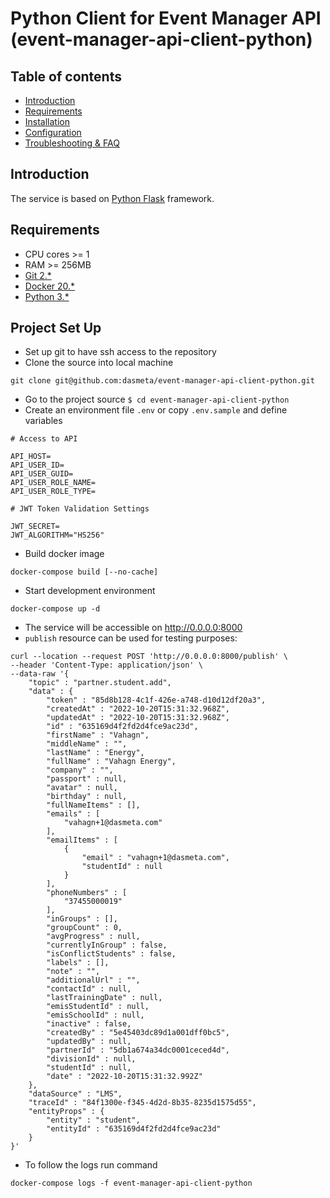 # Python Client for Event Manager API (event-manager-api-client-python)

## Table of contents
 * [Introduction](#introduction)
 * [Requirements](#requirements)
 * [Installation](#installation)
 * [Configuration](#configuration)
 * [Troubleshooting & FAQ](#troubleshooting-faq)

## Introduction
The service is based on [Python Flask](https://flask.palletsprojects.com/en/2.2.x/) framework.

## Requirements
- CPU cores >= 1
- RAM >= 256MB
- [Git 2.*](https://git-scm.com/book/en/v2/Getting-Started-Installing-Git)
- [Docker 20.*](https://docs.docker.com/engine/install/)
- [Python 3.*](https://www.python.org/downloads/)
  
## Project Set Up
- Set up git to have ssh access to the repository
- Clone the source into local machine
```shell
git clone git@github.com:dasmeta/event-manager-api-client-python.git
```
- Go to the project source `$ cd event-manager-api-client-python`
- Create an environment file `.env` or copy `.env.sample` and define variables
```text
# Access to API

API_HOST=
API_USER_ID=
API_USER_GUID=
API_USER_ROLE_NAME=
API_USER_ROLE_TYPE=

# JWT Token Validation Settings

JWT_SECRET=
JWT_ALGORITHM="HS256"
```
- Build docker image
```shell
docker-compose build [--no-cache]
```
- Start development environment
```shell
docker-compose up -d
```
- The service will be accessible on http://0.0.0.0:8000
- `publish` resource can be used for testing purposes:
```text
curl --location --request POST 'http://0.0.0.0:8000/publish' \
--header 'Content-Type: application/json' \
--data-raw '{
    "topic" : "partner.student.add",
    "data" : {
        "token" : "85d8b128-4c1f-426e-a748-d10d12df20a3",
        "createdAt" : "2022-10-20T15:31:32.968Z",
        "updatedAt" : "2022-10-20T15:31:32.968Z",
        "id" : "635169d4f2fd2d4fce9ac23d",
        "firstName" : "Vahagn",
        "middleName" : "",
        "lastName" : "Energy",
        "fullName" : "Vahagn Energy",
        "company" : "",
        "passport" : null,
        "avatar" : null,
        "birthday" : null,
        "fullNameItems" : [],
        "emails" : [ 
            "vahagn+1@dasmeta.com"
        ],
        "emailItems" : [ 
            {
                "email" : "vahagn+1@dasmeta.com",
                "studentId" : null
            }
        ],
        "phoneNumbers" : [ 
            "37455000019"
        ],
        "inGroups" : [],
        "groupCount" : 0,
        "avgProgress" : null,
        "currentlyInGroup" : false,
        "isConflictStudents" : false,
        "labels" : [],
        "note" : "",
        "additionalUrl" : "",
        "contactId" : null,
        "lastTrainingDate" : null,
        "emisStudentId" : null,
        "emisSchoolId" : null,
        "inactive" : false,
        "createdBy" : "5e45403dc89d1a001dff0bc5",
        "updatedBy" : null,
        "partnerId" : "5db1a674a34dc0001ceced4d",
        "divisionId" : null,
        "studentId" : null,
        "date" : "2022-10-20T15:31:32.992Z"
    },
    "dataSource" : "LMS",
    "traceId" : "84f1300e-f345-4d2d-8b35-8235d1575d55",
    "entityProps" : {
        "entity" : "student",
        "entityId" : "635169d4f2fd2d4fce9ac23d"
    }
}'
```
- To follow the logs run command
```shell
docker-compose logs -f event-manager-api-client-python
```
